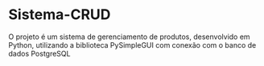 # Sistema-CRUD
O projeto é um sistema de gerenciamento de produtos, desenvolvido em Python, utilizando a biblioteca PySimpleGUI com conexão com o banco de dados PostgreSQL
